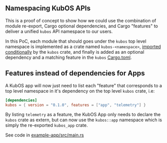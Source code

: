 Namespacing KubOS APIs
---

This is a proof of concept to show how we could use the combination of module re-export, Cargo
optional dependencies, and Cargo "features" to deliver a unified `kubos` API namespace to our users.

In this PoC, each module that should goes under the `kubos` top level namespace is implemented as
a crate named `kubos-<namespace>`, [imported conditionally](apis/kubos/src/lib.rs) by the `kubos`
crate, and finally is added as an optional dependency and a matching feature in the `kubos`
[Cargo.toml](apis/kubos/Cargo.toml).

Features instead of dependencies for Apps
---

A KubOS app will now just need to list each "feature" that corresponds to a top level namespace in
it's dependency on the top level `kubos` crate, i.e:

```toml
[dependencies]
kubos = { version = "0.1.0", features = ["app", "telemetry"] }
```

By listing `telemetry` as a feature, the KubOS App only needs to declare the `kubos` crate as extern,
but can now use the `kubos::app` namespace which is simply the re-exported `kubos_app` crate.

See code in [example-app/src/main.rs](examples/example-app/src/main.rs)
